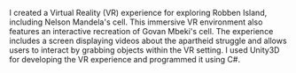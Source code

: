 I created a Virtual Reality (VR) experience for exploring Robben Island, including Nelson Mandela's cell. This immersive VR environment also features an interactive recreation of Govan Mbeki's cell. The experience includes a screen displaying videos about the apartheid struggle and allows users to interact by grabbing objects within the VR setting. I used Unity3D for developing the VR experience and programmed it using C#.
